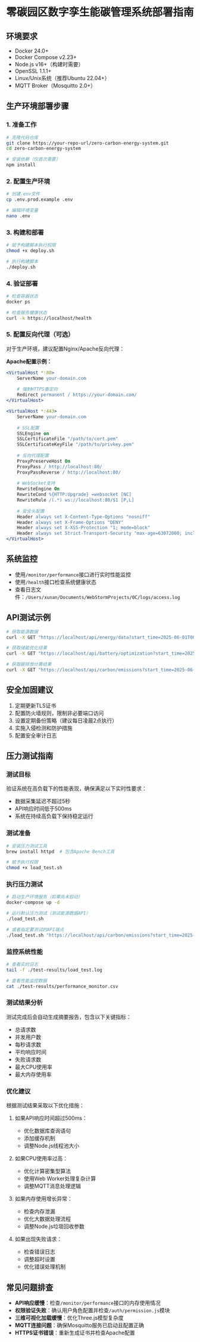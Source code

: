 # 零碳园区数字孪生能碳管理系统部署指南

## 环境要求
- Docker 24.0+
- Docker Compose v2.23+
- Node.js v16+（构建时需要）
- OpenSSL 1.1.1+
- Linux/Unix系统（推荐Ubuntu 22.04+）
- MQTT Broker（Mosquitto 2.0+）

## 生产环境部署步骤

### 1. 准备工作
```bash
# 克隆代码仓库
git clone https://your-repo-url/zero-carbon-energy-system.git
cd zero-carbon-energy-system

# 安装依赖（仅首次需要）
npm install
```

### 2. 配置生产环境
```bash
# 创建.env文件
cp .env.prod.example .env

# 编辑环境变量
nano .env
```

### 3. 构建和部署
```bash
# 赋予构建脚本执行权限
chmod +x deploy.sh

# 执行构建脚本
./deploy.sh
```

### 4. 验证部署
```bash
# 检查容器状态
docker ps

# 检查服务健康状态
curl -k https://localhost/health
```

### 5. 配置反向代理（可选）
对于生产环境，建议配置Nginx/Apache反向代理：

**Apache配置示例：**
```apache
<VirtualHost *:80>
    ServerName your-domain.com
    
    # 强制HTTPS重定向
    Redirect permanent / https://your-domain.com/
</VirtualHost>

<VirtualHost *:443>
    ServerName your-domain.com
    
    # SSL配置
    SSLEngine on
    SSLCertificateFile "/path/to/cert.pem"
    SSLCertificateKeyFile "/path/to/privkey.pem"
    
    # 反向代理配置
    ProxyPreserveHost On
    ProxyPass / http://localhost:80/
    ProxyPassReverse / http://localhost:80/
    
    # WebSocket支持
    RewriteEngine On
    RewriteCond %{HTTP:Upgrade} =websocket [NC]
    RewriteRule /(.*) ws://localhost:80/$1 [P,L]
    
    # 安全头配置
    Header always set X-Content-Type-Options "nosniff"
    Header always set X-Frame-Options "DENY"
    Header always set X-XSS-Protection "1; mode=block"
    Header always set Strict-Transport-Security "max-age=63072000; includeSubdomains; preload"
</VirtualHost>
```

## 系统监控
- 使用`/monitor/performance`接口进行实时性能监控
- 使用`/health`接口检查系统健康状态
- 查看日志文件：`/Users/xunan/Documents/WebStormProjects/0C/logs/access.log`

## API测试示例
```bash
# 获取能源数据
curl -X GET "https://localhost/api/energy/data?start_time=2025-06-01T00:00:00Z&end_time=2025-06-02T00:00:00Z" -H "Authorization: Bearer <your_token>"

# 获取储能优化结果
curl -X GET "https://localhost/api/battery/optimization?start_time=2025-06-01T00:00:00Z&end_time=2025-06-02T00:00:00Z" -H "Authorization: Bearer <your_token>"

# 获取碳排放计算结果
curl -X GET "https://localhost/api/carbon/emissions?start_time=2025-06-01T00:00:00Z&end_time=2025-06-02T00:00:00Z" -H "Authorization: Bearer <your_token>"
```

## 安全加固建议
1. 定期更新TLS证书
2. 配置防火墙规则，限制非必要端口访问
3. 设置定期备份策略（建议每日凌晨2点执行）
4. 实施入侵检测和防护措施
5. 配置安全审计日志

## 压力测试指南

### 测试目标
验证系统在高负载下的性能表现，确保满足以下实时性要求：
- 数据采集延迟不超过5秒
- API响应时间低于500ms
- 系统在持续高负载下保持稳定运行

### 测试准备
```bash
# 安装压力测试工具
brew install httpd  # 包含Apache Bench工具

# 赋予执行权限
chmod +x load_test.sh
```

### 执行压力测试
```bash
# 启动生产环境服务（如果尚未启动）
docker-compose up -d

# 运行默认压力测试（测试能源数据API）
./load_test.sh

# 或者指定要测试的API端点
./load_test.sh "https://localhost/api/carbon/emissions?start_time=2025-06-01T00:00:00Z&end_time=2025-06-02T00:00:00Z"
```

### 监控系统性能
```bash
# 查看实时日志
tail -f ./test-results/load_test.log

# 查看性能监控数据
cat ./test-results/performance_monitor.csv
```

### 测试结果分析
测试完成后会自动生成摘要报告，包含以下关键指标：
- 总请求数
- 并发用户数
- 每秒请求数
- 平均响应时间
- 失败请求数
- 最大CPU使用率
- 最大内存使用率

### 优化建议
根据测试结果采取以下优化措施：
1. 如果API响应时间超过500ms：
   - 优化数据库查询语句
   - 添加缓存机制
   - 调整Node.js线程池大小

2. 如果CPU使用率过高：
   - 优化计算密集型算法
   - 使用Web Worker处理复杂计算
   - 调整MQTT消息处理逻辑

3. 如果内存使用增长异常：
   - 检查内存泄漏
   - 优化大数据处理流程
   - 调整Node.js垃圾回收参数

4. 如果出现失败请求：
   - 检查错误日志
   - 调整超时设置
   - 优化错误处理机制

## 常见问题排查
- **API响应缓慢**：检查`/monitor/performance`接口的内存使用情况
- **权限验证失败**：确认用户角色配置并检查`/auth/permission.js`模块
- **三维可视化加载缓慢**：优化Three.js模型复杂度
- **MQTT连接问题**：确保Mosquitto服务已启动且配置正确
- **HTTPS证书错误**：重新生成证书并检查Apache配置